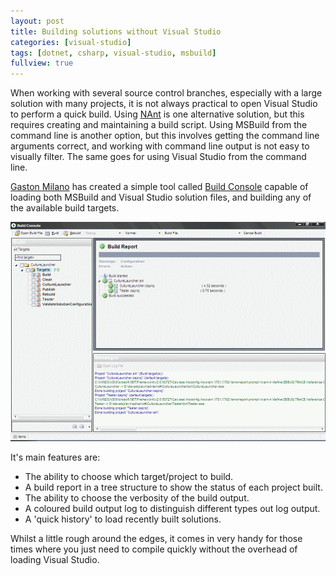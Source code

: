 ```yaml
---
layout: post
title: Building solutions without Visual Studio
categories: [visual-studio]
tags: [dotnet, csharp, visual-studio, msbuild]
fullview: true
---
```


When working with several source control branches, especially with a large solution with many projects, it is not always practical to open Visual Studio to perform a quick build. Using [NAnt](http://nant.sourceforge.net) is one alternative solution, but this requires creating and maintaining a build script. Using MSBuild from the command line is another option, but this involves getting the command line arguments correct, and working with command line output is not easy to visually filter. The same goes for using Visual Studio from the command line.

[Gaston Milano](http://weblogs.asp.net/gmilano/default.aspx) has created a simple tool called [Build Console](http://weblogs.asp.net/gmilano/archive/2007/04/16/a-better-way-to-show-your-build-output-buildconsole-net.aspx) capable of loading both MSBuild and Visual Studio solution files, and building any of the available build targets.

![](/assets/media/images/2007/10/buildconsole.gif)

It's main features are:

- The ability to choose which target/project to build.
- A build report in a tree structure to show the status of each project built.
- The ability to choose the verbosity of the build output.
- A coloured build output log to distinguish different types out log output.
- A 'quick history' to load recently built solutions.

Whilst a little rough around the edges, it comes in very handy for those times where you just need to compile quickly without the overhead of loading Visual Studio.

